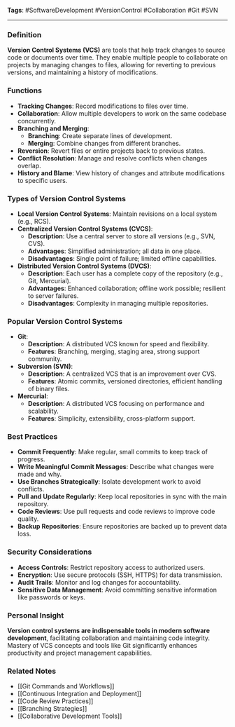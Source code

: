 **Tags**: #SoftwareDevelopment #VersionControl #Collaboration #Git #SVN

---

### Definition

**Version Control Systems (VCS)** are tools that help track changes to source code or documents over time. They enable multiple people to collaborate on projects by managing changes to files, allowing for reverting to previous versions, and maintaining a history of modifications.

### Functions

- **Tracking Changes**: Record modifications to files over time.
- **Collaboration**: Allow multiple developers to work on the same codebase concurrently.
- **Branching and Merging**:
    - **Branching**: Create separate lines of development.
    - **Merging**: Combine changes from different branches.
- **Reversion**: Revert files or entire projects back to previous states.
- **Conflict Resolution**: Manage and resolve conflicts when changes overlap.
- **History and Blame**: View history of changes and attribute modifications to specific users.

### Types of Version Control Systems

- **Local Version Control Systems**: Maintain revisions on a local system (e.g., RCS).
- **Centralized Version Control Systems (CVCS)**:
    - **Description**: Use a central server to store all versions (e.g., SVN, CVS).
    - **Advantages**: Simplified administration; all data in one place.
    - **Disadvantages**: Single point of failure; limited offline capabilities.
- **Distributed Version Control Systems (DVCS)**:
    - **Description**: Each user has a complete copy of the repository (e.g., Git, Mercurial).
    - **Advantages**: Enhanced collaboration; offline work possible; resilient to server failures.
    - **Disadvantages**: Complexity in managing multiple repositories.

### Popular Version Control Systems

- **Git**:
    - **Description**: A distributed VCS known for speed and flexibility.
    - **Features**: Branching, merging, staging area, strong support community.
- **Subversion (SVN)**:
    - **Description**: A centralized VCS that is an improvement over CVS.
    - **Features**: Atomic commits, versioned directories, efficient handling of binary files.
- **Mercurial**:
    - **Description**: A distributed VCS focusing on performance and scalability.
    - **Features**: Simplicity, extensibility, cross-platform support.

### Best Practices

- **Commit Frequently**: Make regular, small commits to keep track of progress.
- **Write Meaningful Commit Messages**: Describe what changes were made and why.
- **Use Branches Strategically**: Isolate development work to avoid conflicts.
- **Pull and Update Regularly**: Keep local repositories in sync with the main repository.
- **Code Reviews**: Use pull requests and code reviews to improve code quality.
- **Backup Repositories**: Ensure repositories are backed up to prevent data loss.

### Security Considerations

- **Access Controls**: Restrict repository access to authorized users.
- **Encryption**: Use secure protocols (SSH, HTTPS) for data transmission.
- **Audit Trails**: Monitor and log changes for accountability.
- **Sensitive Data Management**: Avoid committing sensitive information like passwords or keys.

### Personal Insight

**Version control systems are indispensable tools in modern software development**, facilitating collaboration and maintaining code integrity. Mastery of VCS concepts and tools like Git significantly enhances productivity and project management capabilities.

### Related Notes

- [[Git Commands and Workflows]]
- [[Continuous Integration and Deployment]]
- [[Code Review Practices]]
- [[Branching Strategies]]
- [[Collaborative Development Tools]]